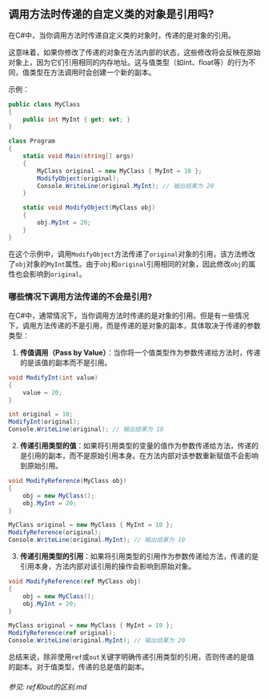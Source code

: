 ## 调用方法时传递的自定义类的对象是引用吗?

在C#中，当你调用方法时传递自定义类的对象时，传递的是对象的引用。

这意味着，如果你修改了传递的对象在方法内部的状态，这些修改将会反映在原始对象上，因为它们引用相同的内存地址。这与值类型（如int、float等）的行为不同，值类型在方法调用时会创建一个新的副本。

示例：

```csharp
public class MyClass
{
    public int MyInt { get; set; }
}

class Program
{
    static void Main(string[] args)
    {
        MyClass original = new MyClass { MyInt = 10 };
        ModifyObject(original);
        Console.WriteLine(original.MyInt); // 输出结果为 20
    }

    static void ModifyObject(MyClass obj)
    {
        obj.MyInt = 20;
    }
}
```

在这个示例中，调用`ModifyObject`方法传递了`original`对象的引用，该方法修改了`obj`对象的`MyInt`属性。由于`obj`和`original`引用相同的对象，因此修改`obj`的属性也会影响到`original`。

### 哪些情况下调用方法传递的不会是引用?

在C#中，通常情况下，当你调用方法时传递的是对象的引用。但是有一些情况下，调用方法传递的不是引用，而是传递的是对象的副本，具体取决于传递的参数类型：

1. **传值调用（Pass by Value）**：当你将一个值类型作为参数传递给方法时，传递的是该值的副本而不是引用。

```csharp
void ModifyInt(int value)
{
    value = 20;
}

int original = 10;
ModifyInt(original);
Console.WriteLine(original); // 输出结果为 10
```

2. **传递引用类型的值**：如果将引用类型的变量的值作为参数传递给方法，传递的是引用的副本，而不是原始引用本身。在方法内部对该参数重新赋值不会影响到原始引用。

```csharp
void ModifyReference(MyClass obj)
{
    obj = new MyClass();
    obj.MyInt = 20;
}

MyClass original = new MyClass { MyInt = 10 };
ModifyReference(original);
Console.WriteLine(original.MyInt); // 输出结果为 10
```

3. **传递引用类型的引用**：如果将引用类型的引用作为参数传递给方法，传递的是引用本身，方法内部对该引用的操作会影响到原始对象。

```csharp
void ModifyReference(ref MyClass obj)
{
    obj = new MyClass();
    obj.MyInt = 20;
}

MyClass original = new MyClass { MyInt = 10 };
ModifyReference(ref original);
Console.WriteLine(original.MyInt); // 输出结果为 20
```

总结来说，除非使用`ref`或`out`关键字明确传递引用类型的引用，否则传递的是值的副本。对于值类型，传递的总是值的副本。

###### 参见: ref和out的区别.md